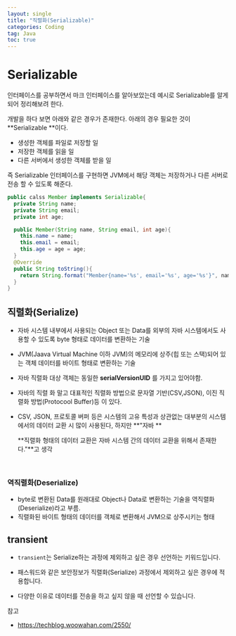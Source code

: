 ```yaml
---
layout: single
title: "직렬화(Serializable)"
categories: Coding
tag: Java
toc: true
---
```


# Serializable 

인터페이스를 공부하면서 마크 인터페이스를 알아보았는데 예시로 Serializable를 알게되어 정리해보려 한다.

개발을 하다 보면 아래와 같은 경우가 존재한다.  아래의 경우 필요한 것이 **Serializable **이다.

- 생성한 객체를 파일로 저장할 일
- 저장한 객체를 읽을 일
- 다른 서버에서 생성한 객체를 받을 일

 즉 Serializable 인터페이스를 구현하면 JVM에서 해당 객체는 저장하거나 다른 서버로 전송 할 수 있도록 해준다.

```java
public calss Member implements Serializable{
  private String name;
  private String email;
  private int age;

  public Member(String name, String email, int age){
    this.name = name;
    this.email = email;
    this.age = age = age;
  }
  @Override
  public String toString(){
    return String.format("Member{name='%s', email='%s', age='%s'}", name,email)
  }
}
```



## 직렬화(Serialize)

- 자바 시스템 내부에서 사용되는 Object 또는 Data를 외부의 자바 시스템에서도 사용할 수 있도록 byte 형태로 데이터를 변환하는 기술 

- JVM(Jaava Virtual Machine 이하 JVM)의 메모리에 상주(힙 또는 스택)되어 있는 객체 데이터를 바이트 형태로 변환하는 기술

- 자바 직렬화 대상 객체는 동일한 **serialVersionUID** 를 가지고 있어야함.

- 자바의 직렬 화 말고 대표적인 직렬화 방법으로 문자열 기반(CSV,JSON), 이진 직렬화 방법(Protocool Buffer)등 이 있다.

- CSV, JSON, 프로토콜 버퍼 등은 시스템의 고유 특성과 상관없는 대부분의 시스템에서의 데이터 교환 시 많이 사용된다, 하지만 **"자바 **

  **직렬화 형태의 데이터 교환은 자바 시스템 간의 데이터 교환을 위해서 존재한다."**고 생각

​	



### 역직렬화(Deserialize)

- byte로 변환된 Data를 원래대로 Object나 Data로 변환하는 기술을 역직렬화(Deserialize)라고 부름.
- 직렬화된 바이트 형태의 데이터를 객체로 변환해서 JVM으로 상주시키는 형태



## transient

- `transient`는 Serialize하는 과정에 제외하고 싶은 경우 선언하는 키워드입니다.

- 패스워드와 같은 보안정보가 직렬화(Serialize) 과정에서 제외하고 싶은 경우에 적용합니다.
- 다양한 이유로 데이터를 전송을 하고 싶지 않을 때 선언할 수 있습니다.



참고 

- https://techblog.woowahan.com/2550/